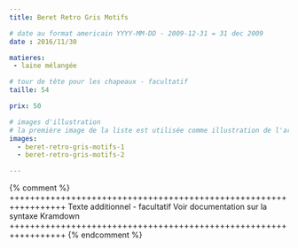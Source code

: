 ```yaml
---
title: Beret Retro Gris Motifs

# date au format americain YYYY-MM-DD - 2009-12-31 = 31 dec 2009
date : 2016/11/30

matieres:
 - laine mélangée

# tour de tête pour les chapeaux - facultatif
taille: 54

prix: 50

# images d'illustration
# la première image de la liste est utilisée comme illustration de l'article dans les pages de listing.
images:
  - beret-retro-gris-motifs-1
  - beret-retro-gris-motifs-2

---
```

{% comment %} +++++++++++++++++++++++++++++++++++++++++++++++++++++++++++++++++
              Texte additionnel - facultatif
              Voir documentation sur la syntaxe Kramdown
+++++++++++++++++++++++++++++++++++++++++++++++++++++++++++++++++ {% endcomment %}
